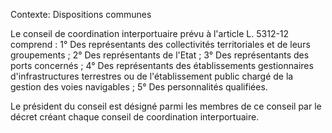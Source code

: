 Contexte: Dispositions communes

Le conseil de coordination interportuaire prévu à l'article L. 5312-12 comprend : 1° Des représentants des collectivités territoriales et de leurs groupements ; 2° Des représentants de l'Etat ; 3° Des représentants des ports concernés ; 4° Des représentants des établissements gestionnaires d'infrastructures terrestres ou de l'établissement public chargé de la gestion des voies navigables ; 5° Des personnalités qualifiées.

Le président du conseil est désigné parmi les membres de ce conseil par le décret créant chaque conseil de coordination interportuaire.
